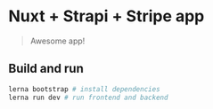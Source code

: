 # Nuxt + Strapi + Stripe app

> Awesome app!

## Build and run

```sh
lerna bootstrap # install dependencies
lerna run dev # run frontend and backend
```
